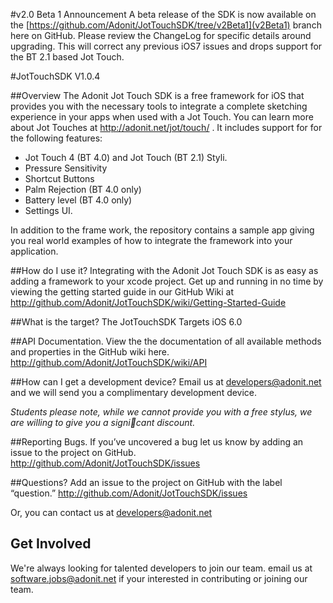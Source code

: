 #v2.0 Beta 1 Announcement
A beta release of the SDK is now available on the [https://github.com/Adonit/JotTouchSDK/tree/v2Beta1](v2Beta1) branch here on GitHub. Please review the ChangeLog for specific details around upgrading. This will correct any previous iOS7 issues and drops support for the BT 2.1 based Jot Touch.


#JotTouchSDK V1.0.4

##Overview
The Adonit Jot Touch SDK is a free framework for iOS that provides you with the necessary tools to integrate a complete sketching experience in your apps when used with a Jot Touch. You can learn more about Jot Touches at http://adonit.net/jot/touch/ . It includes support for for the following features:

- Jot Touch 4 (BT 4.0)  and Jot Touch (BT 2.1) Styli.
- Pressure Sensitivity
- Shortcut Buttons
- Palm Rejection (BT 4.0 only)
- Battery level (BT 4.0 only)
- Settings UI.

In addition to the frame work, the repository contains a sample app giving you real world examples of how to integrate the framework into your application.

##How do I use it?
Integrating with the Adonit Jot Touch SDK is as easy as adding a framework to your xcode project. Get up and running in no time by viewing the getting started guide in our GitHub Wiki at 
http://github.com/Adonit/JotTouchSDK/wiki/Getting-Started-Guide

##What is the target?
The JotTouchSDK Targets iOS 6.0

##API Documentation.
View the the documentation of all available methods and properties in the GitHub wiki here. 
http://github.com/Adonit/JotTouchSDK/wiki/API

##How can I get a development device?
Email us at developers@adonit.net and we will send you a complimentary development device. 

_Students please note, while we cannot provide you with a free stylus, we are willing to give you a signicant discount._

##Reporting Bugs.
If you’ve uncovered a bug let us know by adding an issue to the project on GitHub. http://github.com/Adonit/JotTouchSDK/issues

##Questions?
Add an issue to the project on GitHub with the label “question.” http://github.com/Adonit/JotTouchSDK/issues

Or, you can contact us at developers@adonit.net 

## Get Involved
We're always looking for talented developers to join our team. email us at software.jobs@adonit.net if your interested in contributing or joining our team. 
